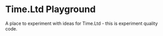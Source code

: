 Time.Ltd Playground
=================

A place to experiment with ideas for Time.Ltd - this is experiment quality code. 
